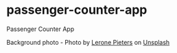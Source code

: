 # passenger-counter-app
Passenger Counter App

Background photo - Photo by <a href="https://unsplash.com/@thevantagepoint718?utm_source=unsplash&utm_medium=referral&utm_content=creditCopyText">Lerone Pieters</a> on <a href="https://unsplash.com/photos/b27gdg7LPUU?utm_source=unsplash&utm_medium=referral&utm_content=creditCopyText">Unsplash</a>
  
